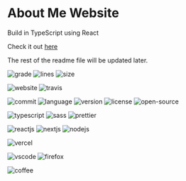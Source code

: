 # About Me Website

Build in TypeScript using React

Check it out [here](https://thomaslipman.vercel.app)

The rest of the readme file will be updated later.

![grade](https://www.code-inspector.com/project/20790/status/svg)
![lines](https://img.shields.io/tokei/lines/github/luximus-hunter/about-me)
![size](https://img.shields.io/github/languages/code-size/luximus-hunter/about-me)

![website](https://img.shields.io/website?url=https%3A%2F%2Fthomaslipman.vercel.app)
![travis](https://img.shields.io/travis/com/luximus-hunter/about-me)

![commit](https://img.shields.io/github/last-commit/luximus-hunter/about-me)
![language](https://img.shields.io/github/languages/top/luximus-hunter/about-me)
![version](https://img.shields.io/github/package-json/v/luximus-hunter/about-me)
![license](https://img.shields.io/github/license/luximus-hunter/about-me)
![open-source](https://img.shields.io/badge/open%20source-❤-FF0000)

![typescript](https://img.shields.io/badge/written%20in-typescript-3178C6?logo=typescript)
![sass](https://img.shields.io/badge/styled%20with-sass-CC6699?logo=sass)
![prettier](https://img.shields.io/badge/code_style-prettier-F7B93E.svg?logo=prettier)

![reactjs](https://img.shields.io/badge/framework-react.js-61DAFB?logo=react)
![nextjs](https://img.shields.io/badge/framework-next.js-000000?logo=next.js)
![nodejs](https://img.shields.io/badge/powered%20by-node.js-339933?logo=node.js)

![vercel](https://img.shields.io/badge/hosted%20by-vercel-000000?logo=vercel)

![vscode](https://img.shields.io/badge/build%20in-visual%20studio%20code-007ACC?logo=visual-studio-code)
![firefox](https://img.shields.io/badge/tested%20in-firefox-FF7139?logo=firefox-browser)

![coffee](https://img.shields.io/badge/feuled%20by-caffeine-604020?logo=coffeescript)

